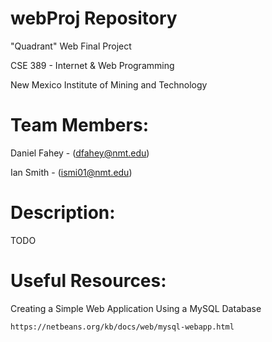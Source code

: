 webProj Repository
==================

"Quadrant" Web Final Project

CSE 389 - Internet & Web Programming

New Mexico Institute of Mining and Technology

Team Members:
=============
  Daniel Fahey  - (dfahey@nmt.edu)
  
  Ian Smith     - (ismi01@nmt.edu)
  
Description:
============
  TODO
  

Useful Resources:
=================
  Creating a Simple Web Application Using a MySQL Database
  
    https://netbeans.org/kb/docs/web/mysql-webapp.html
